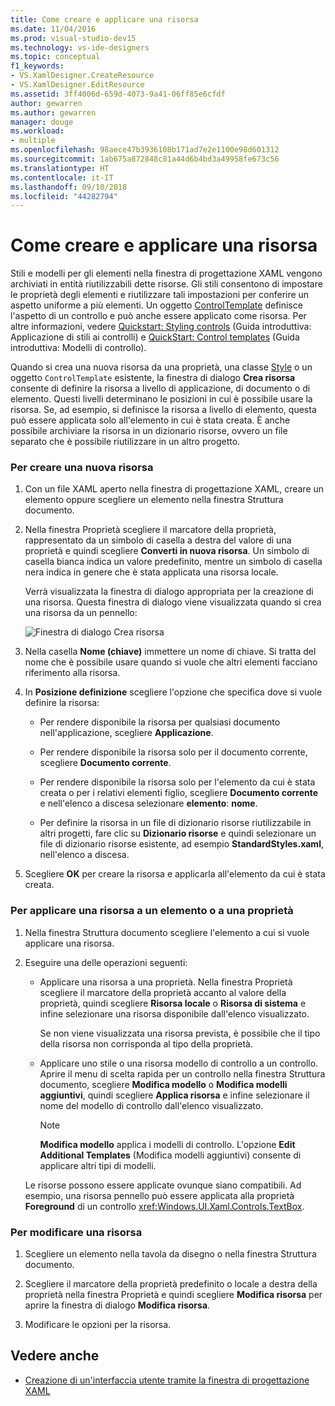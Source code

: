 ```yaml
---
title: Come creare e applicare una risorsa
ms.date: 11/04/2016
ms.prod: visual-studio-dev15
ms.technology: vs-ide-designers
ms.topic: conceptual
f1_keywords:
- VS.XamlDesigner.CreateResource
- VS.XamlDesigner.EditResource
ms.assetid: 3ff4006d-659d-4073-9a41-06ff85e6cfdf
author: gewarren
ms.author: gewarren
manager: douge
ms.workload:
- multiple
ms.openlocfilehash: 98aece47b3936108b171ad7e2e1100e98d601312
ms.sourcegitcommit: 1ab675a872848c81a44d6b4bd3a49958fe673c56
ms.translationtype: HT
ms.contentlocale: it-IT
ms.lasthandoff: 09/10/2018
ms.locfileid: "44282794"
---
```

# <a name="how-to-create-and-apply-a-resource"></a>Come creare e applicare una risorsa
Stili e modelli per gli elementi nella finestra di progettazione XAML vengono archiviati in entità riutilizzabili dette risorse. Gli stili consentono di impostare le proprietà degli elementi e riutilizzare tali impostazioni per conferire un aspetto uniforme a più elementi. Un oggetto [ControlTemplate](/uwp/api/Windows.UI.Xaml.Controls.ControlTemplate) definisce l'aspetto di un controllo e può anche essere applicato come risorsa. Per altre informazioni, vedere [Quickstart: Styling controls](http://go.microsoft.com/fwlink/?LinkID=248239) (Guida introduttiva: Applicazione di stili ai controlli) e [QuickStart: Control templates](http://go.microsoft.com/fwlink/?LinkID=247982) (Guida introduttiva: Modelli di controllo).

 Quando si crea una nuova risorsa da una proprietà, una classe [Style](/uwp/api/Windows.UI.Xaml.Style) o un oggetto `ControlTemplate` esistente, la finestra di dialogo **Crea risorsa** consente di definire la risorsa a livello di applicazione, di documento o di elemento. Questi livelli determinano le posizioni in cui è possibile usare la risorsa. Se, ad esempio, si definisce la risorsa a livello di elemento, questa può essere applicata solo all'elemento in cui è stata creata. È anche possibile archiviare la risorsa in un dizionario risorse, ovvero un file separato che è possibile riutilizzare in un altro progetto.

### <a name="to-create-a-new-resource"></a>Per creare una nuova risorsa

1.  Con un file XAML aperto nella finestra di progettazione XAML, creare un elemento oppure scegliere un elemento nella finestra Struttura documento.

2.  Nella finestra Proprietà scegliere il marcatore della proprietà, rappresentato da un simbolo di casella a destra del valore di una proprietà e quindi scegliere **Converti in nuova risorsa**. Un simbolo di casella bianca indica un valore predefinito, mentre un simbolo di casella nera indica in genere che è stata applicata una risorsa locale.

     Verrà visualizzata la finestra di dialogo appropriata per la creazione di una risorsa. Questa finestra di dialogo viene visualizzata quando si crea una risorsa da un pennello:

     ![Finestra di dialogo Crea risorsa](../designers/media/xaml_create_resource.png)

3.  Nella casella **Nome (chiave)** immettere un nome di chiave. Si tratta del nome che è possibile usare quando si vuole che altri elementi facciano riferimento alla risorsa.

4.  In **Posizione definizione** scegliere l'opzione che specifica dove si vuole definire la risorsa:

    -   Per rendere disponibile la risorsa per qualsiasi documento nell'applicazione, scegliere **Applicazione**.

    -   Per rendere disponibile la risorsa solo per il documento corrente, scegliere **Documento corrente**.

    -   Per rendere disponibile la risorsa solo per l'elemento da cui è stata creata o per i relativi elementi figlio, scegliere **Documento corrente** e nell'elenco a discesa selezionare **elemento**: **nome**.

    -   Per definire la risorsa in un file di dizionario risorse riutilizzabile in altri progetti, fare clic su **Dizionario risorse** e quindi selezionare un file di dizionario risorse esistente, ad esempio **StandardStyles.xaml**, nell'elenco a discesa.

5.  Scegliere **OK** per creare la risorsa e applicarla all'elemento da cui è stata creata.

### <a name="to-apply-a-resource-to-an-element-or-property"></a>Per applicare una risorsa a un elemento o a una proprietà

1.  Nella finestra Struttura documento scegliere l'elemento a cui si vuole applicare una risorsa.

2.  Eseguire una delle operazioni seguenti:

    -   Applicare una risorsa a una proprietà. Nella finestra Proprietà scegliere il marcatore della proprietà accanto al valore della proprietà, quindi scegliere **Risorsa locale** o **Risorsa di sistema** e infine selezionare una risorsa disponibile dall'elenco visualizzato.

         Se non viene visualizzata una risorsa prevista, è possibile che il tipo della risorsa non corrisponda al tipo della proprietà.

    -   Applicare uno stile o una risorsa modello di controllo a un controllo. Aprire il menu di scelta rapida per un controllo nella finestra Struttura documento, scegliere **Modifica modello** o **Modifica modelli aggiuntivi**, quindi scegliere **Applica risorsa** e infine selezionare il nome del modello di controllo dall'elenco visualizzato.

        > [!NOTE]
        >  **Modifica modello** applica i modelli di controllo. L'opzione **Edit Additional Templates** (Modifica modelli aggiuntivi) consente di applicare altri tipi di modelli.

     Le risorse possono essere applicate ovunque siano compatibili. Ad esempio, una risorsa pennello può essere applicata alla proprietà **Foreground** di un controllo <xref:Windows.UI.Xaml.Controls.TextBox>.

### <a name="to-edit-a-resource"></a>Per modificare una risorsa

1.  Scegliere un elemento nella tavola da disegno o nella finestra Struttura documento.

2.  Scegliere il marcatore della proprietà predefinito o locale a destra della proprietà nella finestra Proprietà e quindi scegliere **Modifica risorsa** per aprire la finestra di dialogo **Modifica risorsa**.

3.  Modificare le opzioni per la risorsa.

## <a name="see-also"></a>Vedere anche

- [Creazione di un'interfaccia utente tramite la finestra di progettazione XAML](../designers/creating-a-ui-by-using-xaml-designer-in-visual-studio.md)